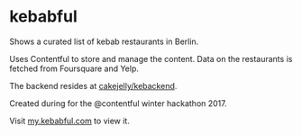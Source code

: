 # kebabful

Shows a curated list of kebab restaurants in Berlin.

Uses Contentful to store and manage the content. Data on the restaurants is fetched from Foursquare and Yelp.

The backend resides at [cakejelly/kebackend](https://github.com/cakejelly/kebackend).

Created during for the @contentful winter hackathon 2017.

Visit [my.kebabful.com](http://my.kebabful.com) to view it.
